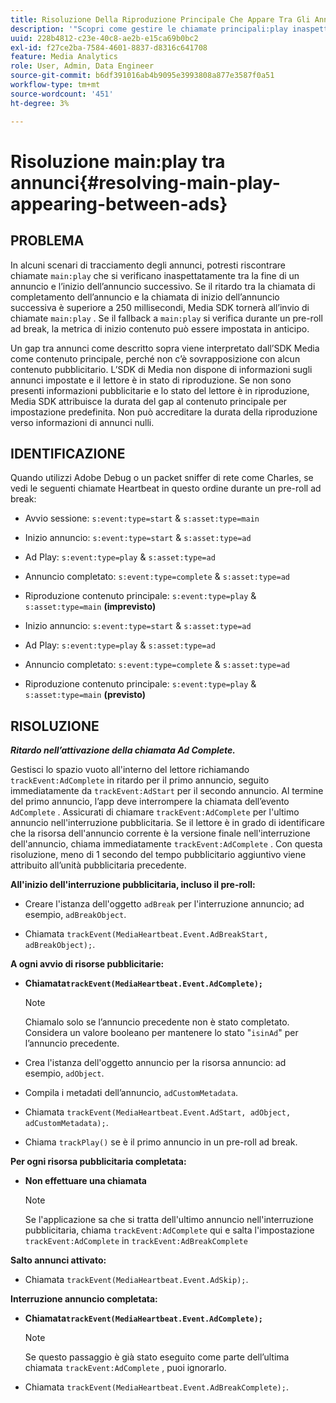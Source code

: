 ```yaml
---
title: Risoluzione Della Riproduzione Principale Che Appare Tra Gli Annunci
description: '"Scopri come gestire le chiamate principali:play inaspettate tra gli annunci."'
uuid: 228b4812-c23e-40c8-ae2b-e15ca69b0bc2
exl-id: f27ce2ba-7584-4601-8837-d8316c641708
feature: Media Analytics
role: User, Admin, Data Engineer
source-git-commit: b6df391016ab4b9095e3993808a877e3587f0a51
workflow-type: tm+mt
source-wordcount: '451'
ht-degree: 3%

---
```


# Risoluzione main:play tra annunci{#resolving-main-play-appearing-between-ads}

## PROBLEMA

In alcuni scenari di tracciamento degli annunci, potresti riscontrare chiamate `main:play` che si verificano inaspettatamente tra la fine di un annuncio e l’inizio dell’annuncio successivo. Se il ritardo tra la chiamata di completamento dell’annuncio e la chiamata di inizio dell’annuncio successiva è superiore a 250 millisecondi, Media SDK tornerà all’invio di chiamate `main:play` . Se il fallback a `main:play` si verifica durante un pre-roll ad break, la metrica di inizio contenuto può essere impostata in anticipo.

Un gap tra annunci come descritto sopra viene interpretato dall’SDK Media come contenuto principale, perché non c’è sovrapposizione con alcun contenuto pubblicitario. L’SDK di Media non dispone di informazioni sugli annunci impostate e il lettore è in stato di riproduzione. Se non sono presenti informazioni pubblicitarie e lo stato del lettore è in riproduzione, Media SDK attribuisce la durata del gap al contenuto principale per impostazione predefinita. Non può accreditare la durata della riproduzione verso informazioni di annunci nulli.

## IDENTIFICAZIONE

Quando utilizzi Adobe Debug o un packet sniffer di rete come Charles, se vedi le seguenti chiamate Heartbeat in questo ordine durante un pre-roll ad break:

* Avvio sessione: `s:event:type=start` &amp; `s:asset:type=main`
* Inizio annuncio: `s:event:type=start` &amp; `s:asset:type=ad`
* Ad Play: `s:event:type=play` &amp; `s:asset:type=ad`
* Annuncio completato: `s:event:type=complete` &amp; `s:asset:type=ad`
* Riproduzione contenuto principale: `s:event:type=play` &amp; `s:asset:type=main` **(imprevisto)**

* Inizio annuncio: `s:event:type=start` &amp; `s:asset:type=ad`
* Ad Play: `s:event:type=play` &amp; `s:asset:type=ad`
* Annuncio completato: `s:event:type=complete` &amp; `s:asset:type=ad`
* Riproduzione contenuto principale: `s:event:type=play` &amp; `s:asset:type=main` **(previsto)**

## RISOLUZIONE

***Ritardo nell’attivazione della chiamata Ad Complete.***

Gestisci lo spazio vuoto all&#39;interno del lettore richiamando `trackEvent:AdComplete` in ritardo per il primo annuncio, seguito immediatamente da `trackEvent:AdStart` per il secondo annuncio. Al termine del primo annuncio, l’app deve interrompere la chiamata dell’evento `AdComplete` . Assicurati di chiamare `trackEvent:AdComplete` per l&#39;ultimo annuncio nell&#39;interruzione pubblicitaria. Se il lettore è in grado di identificare che la risorsa dell&#39;annuncio corrente è la versione finale nell&#39;interruzione dell&#39;annuncio, chiama immediatamente `trackEvent:AdComplete` . Con questa risoluzione, meno di 1 secondo del tempo pubblicitario aggiuntivo viene attribuito all’unità pubblicitaria precedente.

**All&#39;inizio dell&#39;interruzione pubblicitaria, incluso il pre-roll:**

* Creare l&#39;istanza dell&#39;oggetto `adBreak` per l&#39;interruzione annuncio; ad esempio, `adBreakObject`.

* Chiamata `trackEvent(MediaHeartbeat.Event.AdBreakStart, adBreakObject);`.

**A ogni avvio di risorse pubblicitarie:**

* **Chiamata`trackEvent(MediaHeartbeat.Event.AdComplete);`**

   >[!NOTE]
   >
   >Chiamalo solo se l’annuncio precedente non è stato completato. Considera un valore booleano per mantenere lo stato &quot;`isinAd`&quot; per l’annuncio precedente.

* Crea l&#39;istanza dell&#39;oggetto annuncio per la risorsa annuncio: ad esempio, `adObject`.
* Compila i metadati dell’annuncio, `adCustomMetadata`.
* Chiamata `trackEvent(MediaHeartbeat.Event.AdStart, adObject, adCustomMetadata);`.
* Chiama `trackPlay()` se è il primo annuncio in un pre-roll ad break.

**Per ogni risorsa pubblicitaria completata:**

* **Non effettuare una chiamata**

   >[!NOTE]
   >
   >Se l&#39;applicazione sa che si tratta dell&#39;ultimo annuncio nell&#39;interruzione pubblicitaria, chiama `trackEvent:AdComplete` qui e salta l&#39;impostazione `trackEvent:AdComplete` in `trackEvent:AdBreakComplete`

**Salto annunci attivato:**

* Chiamata `trackEvent(MediaHeartbeat.Event.AdSkip);`.

**Interruzione annuncio completata:**

* **Chiamata`trackEvent(MediaHeartbeat.Event.AdComplete);`**

   >[!NOTE]
   >
   >Se questo passaggio è già stato eseguito come parte dell’ultima chiamata `trackEvent:AdComplete` , puoi ignorarlo.

* Chiamata `trackEvent(MediaHeartbeat.Event.AdBreakComplete);`.
